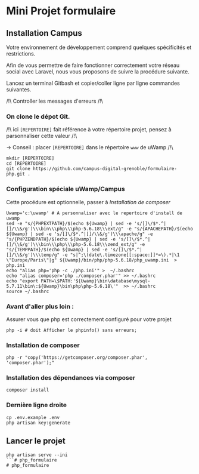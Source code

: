 # Mini Projet formulaire

## Installation Campus

Votre environnement de développement comprend quelques spécificités et restrictions.

Afin de vous permettre de faire fonctionner correctement votre réseau social avec Laravel, nous vous proposons de suivre la procédure suivante.

Lancez un terminal Gitbash  et copier/coller ligne par ligne commandes suivantes.

/!\ Controller les messages d'erreurs /!\


### On clone le dépot Git.

/!\ ici `[REPERTOIRE]` fait référence à votre répertoire projet, pensez à parsonnaliser cette valeur /!\

-> Conseil : placer `[REPERTOIRE]` dans le répertoire `www` de uWamp  /!\

```
mkdir [REPERTOIRE]
cd [REPERTOIRE]
git clone https://github.com/campus-digital-grenoble/formulaire-php.git .
```

### Configuration spéciale uWamp/Campus

Cette procédure est optionnelle, passer à _Installation de composer_

```
Uwamp='c:\uwamp' # A personnaliser avec le repertoire d'install de uwamp
sed -e "s/{PHPEXTPATH}/$(echo ${Uwamp} | sed -e 's/[]\/$*.^|[]/\\&/g')\\\bin\\\php\\\php-5.6.18\\\ext/g" -e "s/{APACHEPATH}/$(echo ${Uwamp} | sed -e 's/[]\/$*.^|[]/\\&/g')\\\apache/g" -e "s/{PHPZENDPATH}/$(echo ${Uwamp} | sed -e 's/[]\/$*.^|[]/\\&/g')\\\bin\\\php\\\php-5.6.18\\\zend_ext/g" -e "s/{TEMPPATH}/$(echo ${Uwamp} | sed -e 's/[]\/$*.^|[]/\\&/g')\\\temp/g" -e "s|^;\(date\.timezone[[:space:]]*=\).*|\1 \"Europe/Paris\"|g" ${Uwamp}/bin/php/php-5.6.18/php_uwamp.ini  > php.ini
echo "alias php='php -c ./php.ini'" >  ~/.bashrc
echo "alias composer='php ./composer.phar'" >> ~/.bashrc
echo "export PATH=\$PATH:'${Uwamp}\bin\database\mysql-5.7.11\bin\:${Uwamp}\bin\php\php-5.6.18\'"  >> ~/.bashrc
source ~/.bashrc
```

### Avant d'aller plus loin :

Assurer vous que php est correctement configuré pour votre projet

```
php -i # doit Afficher le phpinfo() sans erreurs;
```

### Installation de composer

```
php -r "copy('https://getcomposer.org/composer.phar', 'composer.phar');"
```

### Installation des dépendances via composer

```
composer install
```

### Dernière ligne droite

```
cp .env.example .env
php artisan key:generate
```

## Lancer le projet  

```
php artisan serve --ini
```# php_formulaire
# php_formulaire
